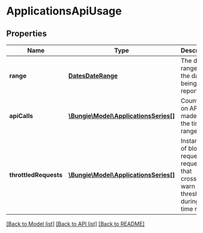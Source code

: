 # ApplicationsApiUsage

## Properties
Name | Type | Description | Notes
------------ | ------------- | ------------- | -------------
**range** | [**DatesDateRange**](DatesDateRange.md) | The date range for the data being reported. | [optional] 
**apiCalls** | [**\Bungie\Model\ApplicationsSeries[]**](ApplicationsSeries.md) | Counts for on API calls made for the time range. | [optional] 
**throttledRequests** | [**\Bungie\Model\ApplicationsSeries[]**](ApplicationsSeries.md) | Instances of blocked requests or requests that crossed the warn threshold during the time range. | [optional] 

[[Back to Model list]](../README.md#documentation-for-models) [[Back to API list]](../README.md#documentation-for-api-endpoints) [[Back to README]](../README.md)


